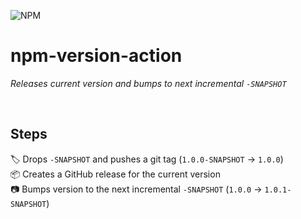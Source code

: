 ![NPM](https://img.shields.io/badge/NPM-%23CB3837.svg?style=for-the-badge&logo=npm&logoColor=white)
# npm-version-action
*Releases current version and bumps to next incremental `-SNAPSHOT`*

<br>

## Steps
🏷️ Drops `-SNAPSHOT` and pushes a git tag (`1.0.0-SNAPSHOT` &rarr; `1.0.0`) <br>
📦 Creates a GitHub release for the current version <br>
📷 Bumps version to the next incremental `-SNAPSHOT` (`1.0.0` &rarr; `1.0.1-SNAPSHOT`) <br>

<br>

<!-- ###### 🎵 I don’t see nothing wrong, with a little bump n’ tag -->
